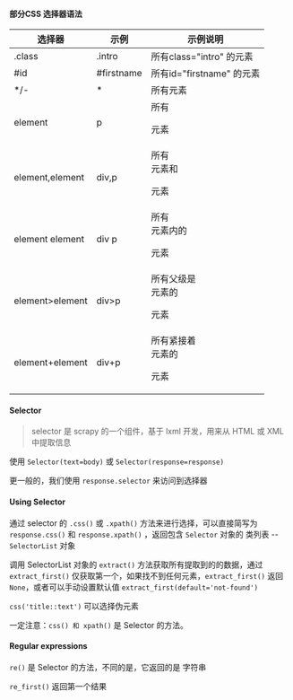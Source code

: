 #### 部分CSS 选择器语法

| 选择器          | 示例       | 示例说明                     |
| --------------- | ---------- | ---------------------------- |
| .class          | .intro     | 所有class="intro" 的元素     |
| #id             | #firstname | 所有id="firstname" 的元素    |
| */-             | *          | 所有元素                     |
| element         | p          | 所有<p>元素                  |
| element,element | div,p      | 所有<div>元素和<p>元素       |
| element element | div p      | 所有<div>元素内的<p> 元素    |
| element>element | div>p      | 所有父级是<div>元素的<p>元素 |
| element+element | div+p      | 所有紧接着<div>元素的<p>元素 |



#### Selector

> selector 是 scrapy 的一个组件，基于 lxml 开发，用来从 HTML 或 XML 中提取信息

使用 `Selector(text=body)` 或 `Selector(response=response)` 

更一般的，我们使用 `response.selector` 来访问到选择器



#### Using Selector

通过 selector 的 `.css()` 或 `.xpath()` 方法来进行选择，可以直接简写为 `response.css()` 和 `response.xpath()` ，返回包含 `Selector` 对象的 类列表 -- `SelectorList` 对象

调用 SelectorList 对象的 `extract()` 方法获取所有提取到的的数据，通过 `extract_first()` 仅获取第一个，如果找不到任何元素，`extract_first()` 返回 `None`，或者可以手动设置默认值 `extract_first(default='not-found')` 

`css('title::text')` 可以选择伪元素

一定注意：`css() 和 xpath()` 是 Selector 的方法。



#### Regular expressions

`re()` 是 Selector 的方法，不同的是，它返回的是 字符串

`re_first()` 返回第一个结果



